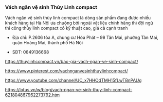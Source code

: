 ### Vách ngăn vệ sinh Thùy Linh compact

Vách ngăn vệ sinh thùy linh compact là dòng sản phẩm đang được nhiều khách hàng tại Hà Nội ưa chuộng bởi ngoài vật liệu chính hãng thì đội ngũ thi công thùy linh compact có kỹ thuật cao, giá cả cạnh tranh

- Địa chỉ: P.2606 tòa A, chung cư Hòa Phát – 99 Tân Mai, phường Tân Mai, quận Hoàng Mai, thành phố Hà Nội

- SĐT: 0849136668

https://thuylinhcompact.vn/bao-gia-vach-ngan-ve-sinh-compact/

https://www.pinterest.com/vachnganvesinhthuylinhcompact/

https://www.youtube.com/channel/UC_x7HHOdTMH15fLwTBnPAUg

https://lotus.vn/w/blog/vach-ngan-ve-sinh-thuy-linh-compact-621804867962273792.htm
